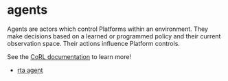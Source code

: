 # agents

Agents are actors which control Platforms within an environment. They make decisions based 
on a learned or programmed policy and their current observation space. Their actions influence
Platform controls. 

See the [CoRL documentation]({{corl_docs_url}}/reference/agents/__init__/) to learn more!

- [rta agent](../../reference/agents/rta_agent.md)
